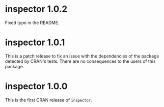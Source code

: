 
# inspector 1.0.2

Fixed typo in the README.

# inspector 1.0.1

This is a patch release to fix an issue with the dependencies of the package detected by CRAN's tests. There are no consequences to the users of this package. 

# inspector 1.0.0

This is the first CRAN release of `inspector`.
